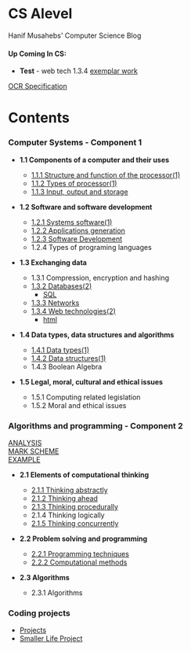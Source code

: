 # CS Alevel
Hanif Musahebs' Computer Science Blog

#### **Up Coming In CS:**
- **Test** - web tech 1.3.4
[exemplar work](https://www.ocr.org.uk/Images/514655-programming-project-set-a-high.pdf)

[OCR Specification](https://www.ocr.org.uk/Images/170844-specification-accredited-a-level-gce-computer-science-h446.pdf)
# Contents 
### Computer Systems - Component 1
* **1.1 Components of a computer and their uses**
  * [1.1.1 Structure and function of the processor(1)](https://github.com/Hanif-Musaheb/CS_A_level/blob/main/content/Computer%20Systems%20-%20Component%201/1.1/1.1.1%20Structure%20and%20function%20of%20the%20processor.md)
  * [1.1.2 Types of processor(1)](https://github.com/Hanif-Musaheb/CS_A_level/blob/main/content/Computer%20Systems%20-%20Component%201/1.1/1.1.2%20Types%20of%20Processor.md)
  * [1.1.3 Input, output and storage](https://github.com/Hanif-Musaheb/CS_A_level/blob/main/content/Computer%20Systems%20-%20Component%201/1.1/1.1.3%20Input,%20Output%20and%20Storage.md)

* **1.2 Software and software development**
  * [1.2.1 Systems software(1)](https://github.com/Hanif-Musaheb/CS_A_level/blob/main/content/1.2%20Software%20and%20software%20development/1.2.1%20Systems%20software.md)
  * [1.2.2 Applications generation](https://github.com/Hanif-Musaheb/CS_A_level/blob/main/content/1.2%20Software%20and%20software%20development/1.2.2%20Applications%20generation.md)
  * [1.2.3 Software Development](https://github.com/Hanif-Musaheb/CS_A_level/blob/main/content/1.2%20Software%20and%20software%20development/1.2.3%20Software%20Development.md)
  * 1.2.4 Types of programing languages

* **1.3 Exchanging data**
  * 1.3.1 Compression, encryption and hashing
  * [1.3.2 Databases(2)](https://github.com/Hanif-Musaheb/CS_A_level/blob/main/content/1.3%20Exchanging%20data/1.3.2%20Databases.md)
    * [SQL](https://github.com/Hanif-Musaheb/CS_A_level/blob/main/content/1.3%20Exchanging%20data/1.3.2%20SQL.md)
  * [1.3.3 Networks](https://github.com/Hanif-Musaheb/CS_A_level/blob/main/content/1.3%20Exchanging%20data/1.3.3%20networks.md)
  * [1.3.4 Web technologies(2)](https://github.com/Hanif-Musaheb/CS_A_level/blob/main/content/1.3%20Exchanging%20data/1.3.4%20Web%20technologies.md)
    * [html](https://github.com/Hanif-Musaheb/CS_A_level/tree/main/content/1.3%20Exchanging%20data/html)

* **1.4 Data types, data structures and algorithms**
  * [1.4.1 Data types(1)](https://github.com/Hanif-Musaheb/CS_A_level/blob/main/content/1.4%20Data%20types,%20data%20structures%20and%20algorithms/1.4.1.md)
  * [1.4.2 Data structures(1)](https://github.com/Hanif-Musaheb/CS_A_level/blob/main/content/1.4%20Data%20types%2C%20data%20structures%20and%20algorithms/1.4.2%20Data%20structures.md)
  * 1.4.3 Boolean Algebra

* **1.5 Legal, moral, cultural and ethical issues**
  * 1.5.1 Computing related legislation
  * 1.5.2 Moral and ethical issues

### Algorithms and programming - Component 2
[ANALYSIS](https://docs.google.com/document/d/14TF6YFUd46tknsDKK5GhCGB84pe33D29RSQRBWACZgg/edit)
<BR>
[MARK SCHEME](https://docs.google.com/spreadsheets/d/1dbtgCIu92rz9A3yt1Tobvtyf6dej4c8-72beQBOCjvk/edit#gid=361767572)
 <br>
[EXAMPLE](https://drive.google.com/drive/folders/10cT0mehrG6RWToPtGAwAnzCuuSQT1PGW)

* **2.1 Elements of computational thinking**
  * [2.1.1 Thinking abstractly](https://github.com/Hanif-Musaheb/CS_A_level/blob/main/content/2.1/2.1.1%20Thinking%20Abstractly.md)
  * [2.1.2 Thinking ahead](https://github.com/Hanif-Musaheb/CS_A_level/blob/main/content/2.1/2.1.2%20Thinking%20Ahead.md)
  * [2.1.3 Thinking procedurally](https://github.com/Hanif-Musaheb/CS_A_level/blob/main/content/2.1/2.1.3%20Thinking%20Procedurally.md)
  * 2.1.4 Thinking logically
  * [2.1.5 Thinking concurrently](https://github.com/Hanif-Musaheb/CS_A_level/blob/main/content/2.1/2.1.5%20Thinking%20Concurrently.md)

* **2.2 Problem solving and programming**
  * [2.2.1 Programming techniques](https://github.com/Hanif-Musaheb/CS_A_level/blob/main/content/2.2%20Problem%20solving%20and%20programming/2.2.1%20Programming%20techniques.md)
  * [2.2.2 Computational methods](https://github.com/Hanif-Musaheb/CS_A_level/blob/main/content/2.2%20Problem%20solving%20and%20programming/2.2.2%20computational%20methods.md)

* **2.3 Algorithms**
  * 2.3.1 Algorithms

### Coding projects
- [Projects](https://github.com/Hanif-Musaheb/CS_A_level/blob/main/content/Projects/minor%20projects.md)
- [Smaller Life Project](https://github.com/Hanif-Musaheb/CS_A_level/blob/main/content/smaller%20life%20project.md)
